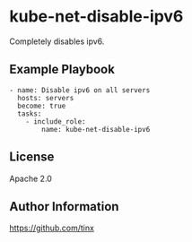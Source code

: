 kube-net-disable-ipv6
=====================

Completely disables ipv6.

Example Playbook
----------------

    - name: Disable ipv6 on all servers
      hosts: servers
      become: true
      tasks:
        - include_role:
            name: kube-net-disable-ipv6

License
-------

Apache 2.0

Author Information
------------------

https://github.com/tinx
